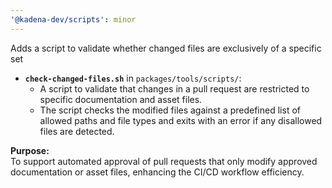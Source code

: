 ```yaml
---
'@kadena-dev/scripts': minor
---
```


Adds a script to validate whether changed files are exclusively of a specific
set

- **`check-changed-files.sh`** in `packages/tools/scripts/`:
  - A script to validate that changes in a pull request are restricted to
    specific documentation and asset files.
  - The script checks the modified files against a predefined list of allowed
    paths and file types and exits with an error if any disallowed files are
    detected.

**Purpose:**  
To support automated approval of pull requests that only modify approved
documentation or asset files, enhancing the CI/CD workflow efficiency.

